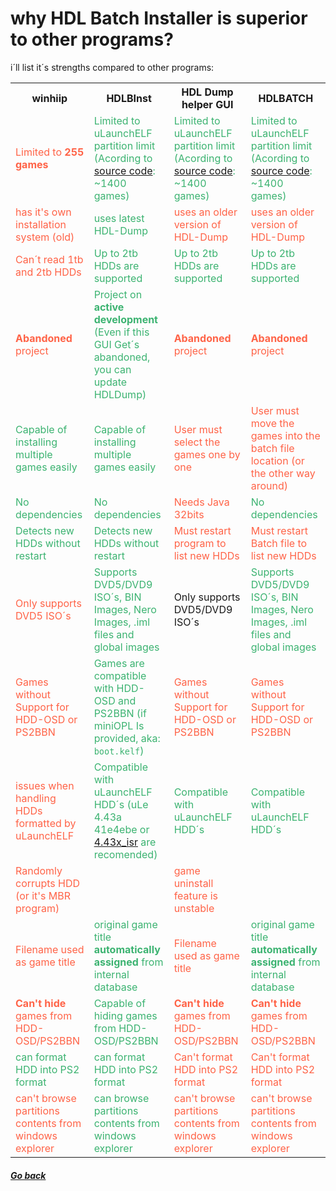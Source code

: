 ﻿---
sort: 1
---

# why HDL Batch Installer is superior to other programs?

i´ll list it´s strengths compared to other programs:

<!--
-->
<table style="width:100%">
  <tr>
    <th>winhiip</th>
    <th>HDLBInst</th>
	<th>HDL Dump helper GUI</th>
	<th>HDLBATCH</th>
  </tr>
  <tr>
    <td style="color:Tomato;">Limited to <b>255 games</b></td>
    <td style="color:MediumSeaGreen;">Limited to uLaunchELF partition limit (Acording to <a href="https://github.com/israpps/wLaunchELF_ISR/blob/e4e01be7a601e84ca2aa98a31cc2ef46017204f6/launchelf.h#L90">source code</a>: ~1400 games)</td> 
    <td style="color:MediumSeaGreen;">Limited to uLaunchELF partition limit (Acording to <a href="https://github.com/israpps/wLaunchELF_ISR/blob/e4e01be7a601e84ca2aa98a31cc2ef46017204f6/launchelf.h#L90">source code</a>: ~1400 games)</td>
    <td style="color:MediumSeaGreen;">Limited to uLaunchELF partition limit (Acording to <a href="https://github.com/israpps/wLaunchELF_ISR/blob/e4e01be7a601e84ca2aa98a31cc2ef46017204f6/launchelf.h#L90">source code</a>: ~1400 games)</td>
  </tr>  
  <tr>
    <td style="color:Tomato;">has it's own installation system (old)</td>
    <td style="color:MediumSeaGreen;">uses latest HDL-Dump</td>
    <td style="color:Tomato;">uses an older version of HDL-Dump</td>
    <td style="color:Tomato;">uses an older version of HDL-Dump</td>
  </tr>
  <tr>
    <td style="color:Tomato;">Can´t read 1tb and 2tb HDDs</td>
    <td style="color:MediumSeaGreen;">Up to 2tb HDDs are supported</td>
    <td style="color:MediumSeaGreen;">Up to 2tb HDDs are supported </td>
    <td style="color:MediumSeaGreen;">Up to 2tb HDDs are supported </td>
  </tr>
  <tr>
    <td style="color:Tomato;"><b>Abandoned</b> project </td>
    <td style="color:MediumSeaGreen;">Project on <b>active development</b> (Even if this GUI Get´s abandoned, you can update HDLDump)</td>
    <td style="color:Tomato;"><b>Abandoned</b> project </td>
    <td style="color:Tomato;"><b>Abandoned</b> project </td>
  </tr>
  <tr>
    <td style="color:MediumSeaGreen;">Capable of installing multiple games easily</td>
    <td style="color:MediumSeaGreen;">Capable of installing multiple games easily</td>
    <td style="color:Tomato;">User must select the games one by one</td>
    <td style="color:Tomato;">User must move the games into the batch file location (or the other way around)</td>
  </tr>
  <tr>
    <td style="color:MediumSeaGreen;">No dependencies</td>
    <td style="color:MediumSeaGreen;">No dependencies</td>
    <td style="color:Tomato;">Needs Java 32bits</td>
	<td style="color:MediumSeaGreen;">No dependencies</td>

  </tr>
  <tr>
    <td style="color:MediumSeaGreen;">Detects new HDDs without restart</td>
    <td style="color:MediumSeaGreen;">Detects new HDDs without restart</td>
    <td style="color:Tomato;">Must restart program to list new HDDs</td>
    <td style="color:Tomato;">Must restart Batch file to list new HDDs</td>
  </tr>
  <tr>
    <td style="color:Tomato;">Only supports DVD5 ISO´s </td>
    <td style="color:MediumSeaGreen;">Supports DVD5/DVD9 ISO´s, BIN Images, Nero Images, .iml files and global images</td>
	<td>Only supports DVD5/DVD9 ISO´s </td>
    <td style="color:MediumSeaGreen;">Supports DVD5/DVD9 ISO´s, BIN Images, Nero Images, .iml files and global images</td>
  </tr>
  <tr>
    <td style="color:Tomato;">Games without Support for HDD-OSD or PS2BBN</td>
    <td style="color:MediumSeaGreen;">Games are compatible with HDD-OSD and PS2BBN (if miniOPL Is provided, aka: <code>boot.kelf</code>)</td>
	<td style="color:Tomato;">Games without Support for HDD-OSD or PS2BBN</td>
	<td style="color:Tomato;">Games without Support for HDD-OSD or PS2BBN</td>
  </tr>
  <tr>
    <td style="color:Tomato;">issues when handling HDDs formatted by uLaunchELF </td>
    <td style="color:MediumSeaGreen;">Compatible with uLaunchELF HDD´s (uLe 4.43a 41e4ebe or <a href="https://github.com/israpps/wLaunchELF_ISR">4.43x_isr</a> are recomended)</td>
    <td style="color:MediumSeaGreen;">Compatible with uLaunchELF HDD´s </td>
    <td style="color:MediumSeaGreen;">Compatible with uLaunchELF HDD´s </td>
  </tr>
  <tr>
    <td style="color:Tomato;">Randomly corrupts HDD (or it's MBR program)</td>
    <td style="color:MediumSeaGreen;"> </td>
    <td style="color:Tomato;">game uninstall feature is unstable</td>
    <td></td>
  </tr>
  <tr>
    <td style="color:Tomato;">Filename used as game title</td>
    <td style="color:MediumSeaGreen;"> original game title <b>automatically assigned</b> from internal database</td>
	<td style="color:Tomato;">Filename used as game title</td>
    <td style="color:MediumSeaGreen;"> original game title <b>automatically assigned</b> from internal database</td>
  </tr>
  <tr>
    <td style="color:Tomato;"><b>Can't hide</b> games from HDD-OSD/PS2BBN </td>
    <td style="color:MediumSeaGreen;">Capable of hiding games from HDD-OSD/PS2BBN</td>
    <td style="color:Tomato;"><b>Can't hide</b> games from HDD-OSD/PS2BBN </td>
    <td style="color:Tomato;"><b>Can't hide</b> games from HDD-OSD/PS2BBN </td>
  </tr>
  <tr>
    <td style="color:MediumSeaGreen;">can format HDD into PS2 format</td>
    <td style="color:MediumSeaGreen;">can format HDD into PS2 format</td>
    <td style="color:Tomato;">Can't format HDD into PS2 format</td>
    <td style="color:Tomato;">Can't format HDD into PS2 format</td>
  </tr>
  <tr>
    <td style="color:Tomato;">can't browse partitions contents from windows explorer</td>
    <td style="color:MediumSeaGreen;">can browse partitions contents from windows explorer</td>
    <td style="color:Tomato;">can't browse partitions contents from windows explorer</td>
    <td style="color:Tomato;">can't browse partitions contents from windows explorer</td>
  </tr>
</table>
<!--
<table style="width:100%">
  <tr>
    <th>Firstname</th>
    <th>Lastname</th>
    <th>Age</th>
  </tr>
  <tr>
    <td>Jill</td>
    <td>Smith</td>
    <td>50</td>
  </tr>
  <tr>
    <td>Eve</td>
    <td>Jackson</td>
    <td>94</td>
  </tr>
</table>
-->


##### [Go back](./)
